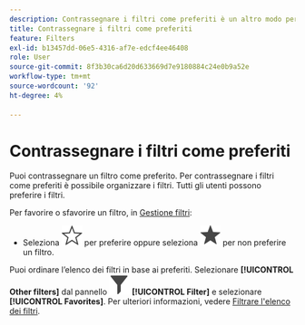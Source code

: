 ```yaml
---
description: Contrassegnare i filtri come preferiti è un altro modo per organizzarli in modo semplice.
title: Contrassegnare i filtri come preferiti
feature: Filters
exl-id: b13457dd-06e5-4316-af7e-edcf4ee46408
role: User
source-git-commit: 8f3b30ca6d20d633669d7e9180884c24e0b9a52e
workflow-type: tm+mt
source-wordcount: '92'
ht-degree: 4%

---
```


# Contrassegnare i filtri come preferiti

Puoi contrassegnare un filtro come preferito. Per contrassegnare i filtri come preferiti è possibile organizzare i filtri. Tutti gli utenti possono preferire i filtri.

Per favorire o sfavorire un filtro, in [Gestione filtri](/help/components/filters/manage-filters.md):

* Seleziona ![StarOutline](/help/assets/icons/StarOutline.svg) per preferire oppure seleziona ![Star](/help/assets/icons/Star.svg) per non preferire un filtro.

Puoi ordinare l’elenco dei filtri in base ai preferiti. Selezionare **[!UICONTROL Other filters]** dal pannello ![Filtro](/help/assets/icons/Filter.svg) **[!UICONTROL Filter]** e selezionare **[!UICONTROL Favorites]**. Per ulteriori informazioni, vedere [Filtrare l&#39;elenco dei filtri](/help/components/filters/filters-filter.md).
